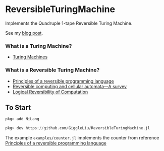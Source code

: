 # ReversibleTuringMachine

Implements the Quadruple 1-tape Reversible Turing Machine.

See my [blog post](https://nextjournal.com/giggle/rtm50/).

### What is a Turing Machine?
* [Turing Machines](https://plato.stanford.edu/entries/turing-machine/)

### What is a Reversible Turing Machine?
* [Principles of a reversible programming language](https://dl.acm.org/doi/10.1145/1366230.1366239)
* [Reversible computing and cellular automata—A survey](https://www.sciencedirect.com/science/article/pii/S030439750800100X)
* [Logical Reversibility of Computation](https://pdfs.semanticscholar.org/4c76/71550671deba9ec318d867522897f20e19ba.pdf?_ga=2.54101544.1421561968.1586161542-1569382451.1571329389)


## To Start

```julia pkg
pkg> add NiLang

pkg> dev https://github.com/GiggleLiu/ReversibleTuringMachine.jl
```

The example `examples/counter.jl` implements the counter from reference [Principles of a reversible programming language](https://dl.acm.org/doi/10.1145/1366230.1366239)
